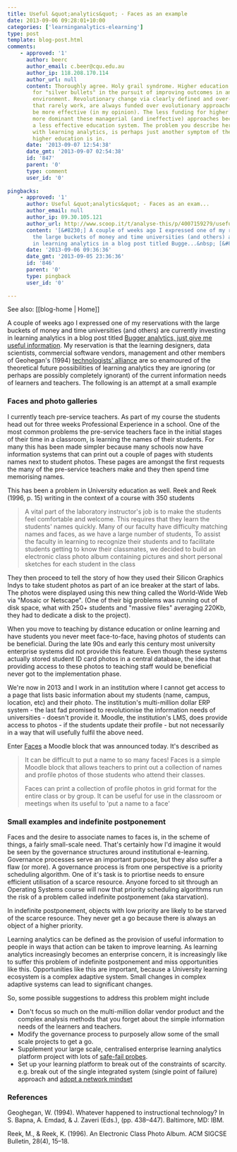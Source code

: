```yaml
---
title: Useful &quot;analytics&quot; - Faces as an example
date: 2013-09-06 09:28:01+10:00
categories: ['learninganalytics-elearning']
type: post
template: blog-post.html
comments:
    - approved: '1'
      author: beerc
      author_email: c.beer@cqu.edu.au
      author_ip: 118.208.170.114
      author_url: null
      content: Thoroughly agree. Holy grail syndrome. Higher education continues to look
        for "silver bullets" in the pursuit of improving outcomes in an increasingly volatile
        environment. Revolutionary change via clearly defined and over-managed projects
        that rarely work, are always funded over evolutionary approaches that tend to
        be more effective (in my opinion). The less funding for higher education, the
        more dominant these managerial (and ineffective) approaches become, along with
        a less effective education system. The problem you describe here specifically
        with learning analytics, is perhaps just another symptom of the spiral Australian
        higher education is in.
      date: '2013-09-07 12:54:38'
      date_gmt: '2013-09-07 02:54:38'
      id: '847'
      parent: '0'
      type: comment
      user_id: '0'
    
pingbacks:
    - approved: '1'
      author: Useful &quot;analytics&quot; - Faces as an exam...
      author_email: null
      author_ip: 89.30.105.121
      author_url: http://www.scoop.it/t/analyse-this/p/4007159279/useful-analytics-faces-as-an-example
      content: '[&#8230;] A couple of weeks ago I expressed one of my reservations with
        the large buckets of money and time universities (and others) are currently investing
        in learning analytics in a blog post titled Bugge...&nbsp; [&#8230;]'
      date: '2013-09-06 09:36:36'
      date_gmt: '2013-09-05 23:36:36'
      id: '846'
      parent: '0'
      type: pingback
      user_id: '0'
    
---
```


See also: [[blog-home | Home]]

A couple of weeks ago I expressed one of my reservations with the large buckets of money and time universities (and others) are currently investing in learning analytics in a blog post titled [Bugger analytics, just give me useful information](/blog2/2013/08/12/bugger-analytics-just-give-me-useful-information/). My reservation is that the learning designers, data scientists, commercial software vendors, management and other members of Geohegan's (1994) [technologists' alliance](/blog2/2009/08/09/the-chasm/#alliance) are so enamoured of the theoretical future possibilities of learning analytics they are ignoring (or perhaps are possibly completely ignorant) of the current information needs of learners and teachers. The following is an attempt at a small example

### Faces and photo galleries

I currently teach pre-service teachers. As part of my course the students head out for three weeks Professional Experience in a school. One of the most common problems the pre-service teachers face in the initial stages of their time in a classroom, is learning the names of their students. For many this has been made simpler because many schools now have information systems that can print out a couple of pages with students names next to student photos. These pages are amongst the first requests the many of the pre-service teachers make and they then spend time memorising names.

This has been a problem in University education as well. Reek and Reek (1996, p. 15) writing in the context of a course with 350 students

> A vital part of the laboratory instructor's job is to make the students feel comfortable and welcome. This requires that they learn the students' names quickly. Many of our faculty have difficulty matching names and faces, as we have a large number of students, To assist the faculty in learning to recognize their students and to facilitate students getting to know their classmates, we decided to build an electronic class photo album containing pictures and short personal sketches for each student in the class

They then proceed to tell the story of how they used their Silicon Graphics Indys to take student photos as part of an ice breaker at the start of labs. The photos were displayed using this new thing called the World-Wide Web via "Mosaic or Netscape". (One of their big problems was running out of disk space, what with 250+ students and "massive files" averaging 220Kb, they had to dedicate a disk to the project).

When you move to teaching by distance education or online learning and have students you never meet face-to-face, having photos of students can be beneficial. During the late 90s and early this century most university enterprise systems did not provide this feature. Even though these systems actually stored student ID card photos in a central database, the idea that providing access to these photos to teaching staff would be beneficial never got to the implementation phase.

We're now in 2013 and I work in an institution where I cannot get access to a page that lists basic information about my students (name, campus, location, etc) and their photo. The institution's multi-million dollar ERP system - the last fad promised to revolutionise the information needs of universities - doesn't provide it. Moodle, the institution's LMS, does provide access to photos - if the students update their profile - but not necessarily in a way that will usefully fulfil the above need.

Enter [Faces](https://moodle.org/plugins/view.php?plugin=block_faces) a Moodle block that was announced today. It's described as

> It can be difficult to put a name to so many faces! Faces is a simple Moodle block that allows teachers to print out a collection of names and profile photos of those students who attend their classes.
> 
> Faces can print a collection of profile photos in grid format for the entire class or by group. It can be useful for use in the classroom or meetings when its useful to 'put a name to a face'

### Small examples and indefinite postponement

Faces and the desire to associate names to faces is, in the scheme of things, a fairly small-scale need. That's certainly how I'd imagine it would be seen by the governance structures around institutional e-learning. Governance processes serve an important purpose, but they also suffer a flaw (or more). A governance process is from one perspective is a priority scheduling algorithm. One of it's task is to priortise needs to ensure efficient utilisation of a scarce resource. Anyone forced to sit through an Operating Systems course will now that priority scheduling algorithms run the risk of a problem called indefinite postponement (aka starvation).

In indefinite postponement, objects with low priority are likely to be starved of the scarce resource. They never get a go because there is always an object of a higher priority.

Learning analytics can be defined as the provision of useful information to people in ways that action can be taken to improve learning. As learning analytics increasingly becomes an enterprise concern, it is increasingly like to suffer this problem of indefinite postponement and miss opportunities like this. Opportunities like this are important, because a University learning ecosystem is a complex adaptive system. Small changes in complex adaptive systems can lead to significant changes.

So, some possible suggestions to address this problem might include

- Don't focus so much on the multi-million dollar vendor product and the complex analysis methods that you forget about the simple information needs of the learners and teachers.
- Modify the governance process to purposely allow some of the small scale projects to get a go.
- Supplement your large scale, centralised enterprise learning analytics platform project with lots of [safe-fail probes](http://cognitive-edge.com/blog/entry/4090/safe-fail-probes/).
- Set up your learning platform to break out of the constraints of scarcity. e.g. break out of the single integrated system (single point of failure) approach and [adopt a network mindset](/blog2/2013/08/29/the-network-challenge-to-the-lms-mindset/)

### References

Geoghegan, W. (1994). Whatever happened to instructional technology? In S. Bapna, A. Emdad, & J. Zaveri (Eds.), (pp. 438–447). Baltimore, MD: IBM.

Reek, M., & Reek, K. (1996). An Electronic Class Photo Album. ACM SIGCSE Bulletin, 28(4), 15–18.
